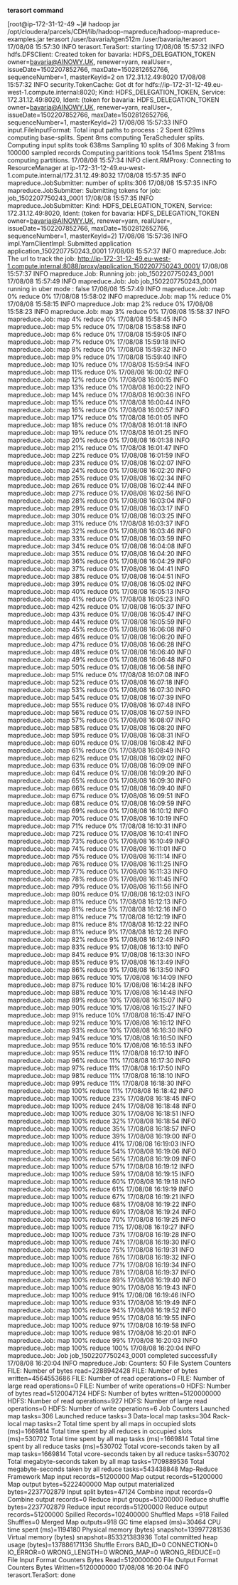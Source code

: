 <b>terasort command </b>

[root@ip-172-31-12-49 ~]# hadoop jar /opt/cloudera/parcels/CDH/lib/hadoop-mapreduce/hadoop-mapreduce-examples.jar terasort /user/bavaria/tgen512m /user/bavaria/terasort
17/08/08 15:57:30 INFO terasort.TeraSort: starting
17/08/08 15:57:32 INFO hdfs.DFSClient: Created token for bavaria: HDFS_DELEGATION_TOKEN owner=bavaria@AINOWY.UK, renewer=yarn, realUser=, issueDate=1502207852766, maxDate=1502812652766, sequenceNumber=1, masterKeyId=2 on 172.31.12.49:8020
17/08/08 15:57:32 INFO security.TokenCache: Got dt for hdfs://ip-172-31-12-49.eu-west-1.compute.internal:8020; Kind: HDFS_DELEGATION_TOKEN, Service: 172.31.12.49:8020, Ident: (token for bavaria: HDFS_DELEGATION_TOKEN owner=bavaria@AINOWY.UK, renewer=yarn, realUser=, issueDate=1502207852766, maxDate=1502812652766, sequenceNumber=1, masterKeyId=2)
17/08/08 15:57:33 INFO input.FileInputFormat: Total input paths to process : 2
Spent 629ms computing base-splits.
Spent 8ms computing TeraScheduler splits.
Computing input splits took 638ms
Sampling 10 splits of 306
Making 3 from 100000 sampled records
Computing parititions took 1541ms
Spent 2181ms computing partitions.
17/08/08 15:57:34 INFO client.RMProxy: Connecting to ResourceManager at ip-172-31-12-49.eu-west-1.compute.internal/172.31.12.49:8032
17/08/08 15:57:35 INFO mapreduce.JobSubmitter: number of splits:306
17/08/08 15:57:35 INFO mapreduce.JobSubmitter: Submitting tokens for job: job_1502207750243_0001
17/08/08 15:57:35 INFO mapreduce.JobSubmitter: Kind: HDFS_DELEGATION_TOKEN, Service: 172.31.12.49:8020, Ident: (token for bavaria: HDFS_DELEGATION_TOKEN owner=bavaria@AINOWY.UK, renewer=yarn, realUser=, issueDate=1502207852766, maxDate=1502812652766, sequenceNumber=1, masterKeyId=2)
17/08/08 15:57:36 INFO impl.YarnClientImpl: Submitted application application_1502207750243_0001
17/08/08 15:57:37 INFO mapreduce.Job: The url to track the job: http://ip-172-31-12-49.eu-west-1.compute.internal:8088/proxy/application_1502207750243_0001/
17/08/08 15:57:37 INFO mapreduce.Job: Running job: job_1502207750243_0001
17/08/08 15:57:49 INFO mapreduce.Job: Job job_1502207750243_0001 running in uber mode : false
17/08/08 15:57:49 INFO mapreduce.Job:  map 0% reduce 0%
17/08/08 15:58:02 INFO mapreduce.Job:  map 1% reduce 0%
17/08/08 15:58:15 INFO mapreduce.Job:  map 2% reduce 0%
17/08/08 15:58:23 INFO mapreduce.Job:  map 3% reduce 0%
17/08/08 15:58:37 INFO mapreduce.Job:  map 4% reduce 0%
17/08/08 15:58:45 INFO mapreduce.Job:  map 5% reduce 0%
17/08/08 15:58:58 INFO mapreduce.Job:  map 6% reduce 0%
17/08/08 15:59:05 INFO mapreduce.Job:  map 7% reduce 0%
17/08/08 15:59:18 INFO mapreduce.Job:  map 8% reduce 0%
17/08/08 15:59:32 INFO mapreduce.Job:  map 9% reduce 0%
17/08/08 15:59:40 INFO mapreduce.Job:  map 10% reduce 0%
17/08/08 15:59:54 INFO mapreduce.Job:  map 11% reduce 0%
17/08/08 16:00:02 INFO mapreduce.Job:  map 12% reduce 0%
17/08/08 16:00:15 INFO mapreduce.Job:  map 13% reduce 0%
17/08/08 16:00:22 INFO mapreduce.Job:  map 14% reduce 0%
17/08/08 16:00:36 INFO mapreduce.Job:  map 15% reduce 0%
17/08/08 16:00:44 INFO mapreduce.Job:  map 16% reduce 0%
17/08/08 16:00:57 INFO mapreduce.Job:  map 17% reduce 0%
17/08/08 16:01:05 INFO mapreduce.Job:  map 18% reduce 0%
17/08/08 16:01:18 INFO mapreduce.Job:  map 19% reduce 0%
17/08/08 16:01:25 INFO mapreduce.Job:  map 20% reduce 0%
17/08/08 16:01:38 INFO mapreduce.Job:  map 21% reduce 0%
17/08/08 16:01:47 INFO mapreduce.Job:  map 22% reduce 0%
17/08/08 16:01:59 INFO mapreduce.Job:  map 23% reduce 0%
17/08/08 16:02:07 INFO mapreduce.Job:  map 24% reduce 0%
17/08/08 16:02:20 INFO mapreduce.Job:  map 25% reduce 0%
17/08/08 16:02:34 INFO mapreduce.Job:  map 26% reduce 0%
17/08/08 16:02:44 INFO mapreduce.Job:  map 27% reduce 0%
17/08/08 16:02:56 INFO mapreduce.Job:  map 28% reduce 0%
17/08/08 16:03:04 INFO mapreduce.Job:  map 29% reduce 0%
17/08/08 16:03:17 INFO mapreduce.Job:  map 30% reduce 0%
17/08/08 16:03:25 INFO mapreduce.Job:  map 31% reduce 0%
17/08/08 16:03:37 INFO mapreduce.Job:  map 32% reduce 0%
17/08/08 16:03:46 INFO mapreduce.Job:  map 33% reduce 0%
17/08/08 16:03:59 INFO mapreduce.Job:  map 34% reduce 0%
17/08/08 16:04:08 INFO mapreduce.Job:  map 35% reduce 0%
17/08/08 16:04:20 INFO mapreduce.Job:  map 36% reduce 0%
17/08/08 16:04:29 INFO mapreduce.Job:  map 37% reduce 0%
17/08/08 16:04:41 INFO mapreduce.Job:  map 38% reduce 0%
17/08/08 16:04:51 INFO mapreduce.Job:  map 39% reduce 0%
17/08/08 16:05:02 INFO mapreduce.Job:  map 40% reduce 0%
17/08/08 16:05:13 INFO mapreduce.Job:  map 41% reduce 0%
17/08/08 16:05:23 INFO mapreduce.Job:  map 42% reduce 0%
17/08/08 16:05:37 INFO mapreduce.Job:  map 43% reduce 0%
17/08/08 16:05:47 INFO mapreduce.Job:  map 44% reduce 0%
17/08/08 16:05:59 INFO mapreduce.Job:  map 45% reduce 0%
17/08/08 16:06:08 INFO mapreduce.Job:  map 46% reduce 0%
17/08/08 16:06:20 INFO mapreduce.Job:  map 47% reduce 0%
17/08/08 16:06:28 INFO mapreduce.Job:  map 48% reduce 0%
17/08/08 16:06:40 INFO mapreduce.Job:  map 49% reduce 0%
17/08/08 16:06:48 INFO mapreduce.Job:  map 50% reduce 0%
17/08/08 16:06:58 INFO mapreduce.Job:  map 51% reduce 0%
17/08/08 16:07:08 INFO mapreduce.Job:  map 52% reduce 0%
17/08/08 16:07:18 INFO mapreduce.Job:  map 53% reduce 0%
17/08/08 16:07:30 INFO mapreduce.Job:  map 54% reduce 0%
17/08/08 16:07:39 INFO mapreduce.Job:  map 55% reduce 0%
17/08/08 16:07:48 INFO mapreduce.Job:  map 56% reduce 0%
17/08/08 16:07:59 INFO mapreduce.Job:  map 57% reduce 0%
17/08/08 16:08:07 INFO mapreduce.Job:  map 58% reduce 0%
17/08/08 16:08:20 INFO mapreduce.Job:  map 59% reduce 0%
17/08/08 16:08:31 INFO mapreduce.Job:  map 60% reduce 0%
17/08/08 16:08:42 INFO mapreduce.Job:  map 61% reduce 0%
17/08/08 16:08:49 INFO mapreduce.Job:  map 62% reduce 0%
17/08/08 16:09:02 INFO mapreduce.Job:  map 63% reduce 0%
17/08/08 16:09:09 INFO mapreduce.Job:  map 64% reduce 0%
17/08/08 16:09:20 INFO mapreduce.Job:  map 65% reduce 0%
17/08/08 16:09:30 INFO mapreduce.Job:  map 66% reduce 0%
17/08/08 16:09:40 INFO mapreduce.Job:  map 67% reduce 0%
17/08/08 16:09:51 INFO mapreduce.Job:  map 68% reduce 0%
17/08/08 16:09:59 INFO mapreduce.Job:  map 69% reduce 0%
17/08/08 16:10:12 INFO mapreduce.Job:  map 70% reduce 0%
17/08/08 16:10:19 INFO mapreduce.Job:  map 71% reduce 0%
17/08/08 16:10:31 INFO mapreduce.Job:  map 72% reduce 0%
17/08/08 16:10:41 INFO mapreduce.Job:  map 73% reduce 0%
17/08/08 16:10:49 INFO mapreduce.Job:  map 74% reduce 0%
17/08/08 16:11:01 INFO mapreduce.Job:  map 75% reduce 0%
17/08/08 16:11:14 INFO mapreduce.Job:  map 76% reduce 0%
17/08/08 16:11:25 INFO mapreduce.Job:  map 77% reduce 0%
17/08/08 16:11:33 INFO mapreduce.Job:  map 78% reduce 0%
17/08/08 16:11:45 INFO mapreduce.Job:  map 79% reduce 0%
17/08/08 16:11:56 INFO mapreduce.Job:  map 80% reduce 0%
17/08/08 16:12:03 INFO mapreduce.Job:  map 81% reduce 0%
17/08/08 16:12:13 INFO mapreduce.Job:  map 81% reduce 5%
17/08/08 16:12:16 INFO mapreduce.Job:  map 81% reduce 7%
17/08/08 16:12:19 INFO mapreduce.Job:  map 81% reduce 8%
17/08/08 16:12:22 INFO mapreduce.Job:  map 81% reduce 9%
17/08/08 16:12:26 INFO mapreduce.Job:  map 82% reduce 9%
17/08/08 16:12:49 INFO mapreduce.Job:  map 83% reduce 9%
17/08/08 16:13:10 INFO mapreduce.Job:  map 84% reduce 9%
17/08/08 16:13:30 INFO mapreduce.Job:  map 85% reduce 9%
17/08/08 16:13:49 INFO mapreduce.Job:  map 86% reduce 9%
17/08/08 16:13:50 INFO mapreduce.Job:  map 86% reduce 10%
17/08/08 16:14:09 INFO mapreduce.Job:  map 87% reduce 10%
17/08/08 16:14:28 INFO mapreduce.Job:  map 88% reduce 10%
17/08/08 16:14:48 INFO mapreduce.Job:  map 89% reduce 10%
17/08/08 16:15:07 INFO mapreduce.Job:  map 90% reduce 10%
17/08/08 16:15:27 INFO mapreduce.Job:  map 91% reduce 10%
17/08/08 16:15:47 INFO mapreduce.Job:  map 92% reduce 10%
17/08/08 16:16:12 INFO mapreduce.Job:  map 93% reduce 10%
17/08/08 16:16:30 INFO mapreduce.Job:  map 94% reduce 10%
17/08/08 16:16:50 INFO mapreduce.Job:  map 95% reduce 10%
17/08/08 16:16:53 INFO mapreduce.Job:  map 95% reduce 11%
17/08/08 16:17:10 INFO mapreduce.Job:  map 96% reduce 11%
17/08/08 16:17:30 INFO mapreduce.Job:  map 97% reduce 11%
17/08/08 16:17:50 INFO mapreduce.Job:  map 98% reduce 11%
17/08/08 16:18:10 INFO mapreduce.Job:  map 99% reduce 11%
17/08/08 16:18:30 INFO mapreduce.Job:  map 100% reduce 11%
17/08/08 16:18:42 INFO mapreduce.Job:  map 100% reduce 23%
17/08/08 16:18:45 INFO mapreduce.Job:  map 100% reduce 24%
17/08/08 16:18:48 INFO mapreduce.Job:  map 100% reduce 30%
17/08/08 16:18:51 INFO mapreduce.Job:  map 100% reduce 32%
17/08/08 16:18:54 INFO mapreduce.Job:  map 100% reduce 35%
17/08/08 16:18:57 INFO mapreduce.Job:  map 100% reduce 39%
17/08/08 16:19:00 INFO mapreduce.Job:  map 100% reduce 41%
17/08/08 16:19:03 INFO mapreduce.Job:  map 100% reduce 54%
17/08/08 16:19:06 INFO mapreduce.Job:  map 100% reduce 56%
17/08/08 16:19:09 INFO mapreduce.Job:  map 100% reduce 57%
17/08/08 16:19:12 INFO mapreduce.Job:  map 100% reduce 59%
17/08/08 16:19:15 INFO mapreduce.Job:  map 100% reduce 60%
17/08/08 16:19:18 INFO mapreduce.Job:  map 100% reduce 61%
17/08/08 16:19:19 INFO mapreduce.Job:  map 100% reduce 67%
17/08/08 16:19:21 INFO mapreduce.Job:  map 100% reduce 68%
17/08/08 16:19:22 INFO mapreduce.Job:  map 100% reduce 69%
17/08/08 16:19:24 INFO mapreduce.Job:  map 100% reduce 70%
17/08/08 16:19:25 INFO mapreduce.Job:  map 100% reduce 71%
17/08/08 16:19:27 INFO mapreduce.Job:  map 100% reduce 73%
17/08/08 16:19:28 INFO mapreduce.Job:  map 100% reduce 74%
17/08/08 16:19:30 INFO mapreduce.Job:  map 100% reduce 75%
17/08/08 16:19:31 INFO mapreduce.Job:  map 100% reduce 76%
17/08/08 16:19:32 INFO mapreduce.Job:  map 100% reduce 77%
17/08/08 16:19:34 INFO mapreduce.Job:  map 100% reduce 78%
17/08/08 16:19:37 INFO mapreduce.Job:  map 100% reduce 89%
17/08/08 16:19:40 INFO mapreduce.Job:  map 100% reduce 90%
17/08/08 16:19:43 INFO mapreduce.Job:  map 100% reduce 91%
17/08/08 16:19:46 INFO mapreduce.Job:  map 100% reduce 93%
17/08/08 16:19:49 INFO mapreduce.Job:  map 100% reduce 94%
17/08/08 16:19:52 INFO mapreduce.Job:  map 100% reduce 95%
17/08/08 16:19:55 INFO mapreduce.Job:  map 100% reduce 97%
17/08/08 16:19:58 INFO mapreduce.Job:  map 100% reduce 98%
17/08/08 16:20:01 INFO mapreduce.Job:  map 100% reduce 99%
17/08/08 16:20:03 INFO mapreduce.Job:  map 100% reduce 100%
17/08/08 16:20:04 INFO mapreduce.Job: Job job_1502207750243_0001 completed successfully
17/08/08 16:20:04 INFO mapreduce.Job: Counters: 50
        File System Counters
                FILE: Number of bytes read=2288942428
                FILE: Number of bytes written=4564553686
                FILE: Number of read operations=0
                FILE: Number of large read operations=0
                FILE: Number of write operations=0
                HDFS: Number of bytes read=5120047124
                HDFS: Number of bytes written=5120000000
                HDFS: Number of read operations=927
                HDFS: Number of large read operations=0
                HDFS: Number of write operations=6
        Job Counters
                Launched map tasks=306
                Launched reduce tasks=3
                Data-local map tasks=304
                Rack-local map tasks=2
                Total time spent by all maps in occupied slots (ms)=1669814
                Total time spent by all reduces in occupied slots (ms)=530702
                Total time spent by all map tasks (ms)=1669814
                Total time spent by all reduce tasks (ms)=530702
                Total vcore-seconds taken by all map tasks=1669814
                Total vcore-seconds taken by all reduce tasks=530702
                Total megabyte-seconds taken by all map tasks=1709889536
                Total megabyte-seconds taken by all reduce tasks=543438848
        Map-Reduce Framework
                Map input records=51200000
                Map output records=51200000
                Map output bytes=5222400000
                Map output materialized bytes=2237702879
                Input split bytes=47124
                Combine input records=0
                Combine output records=0
                Reduce input groups=51200000
                Reduce shuffle bytes=2237702879
                Reduce input records=51200000
                Reduce output records=51200000
                Spilled Records=102400000
                Shuffled Maps =918
                Failed Shuffles=0
                Merged Map outputs=918
                GC time elapsed (ms)=30464
                CPU time spent (ms)=1194180
                Physical memory (bytes) snapshot=139977281536
                Virtual memory (bytes) snapshot=853321383936
                Total committed heap usage (bytes)=137886171136
        Shuffle Errors
                BAD_ID=0
                CONNECTION=0
                IO_ERROR=0
                WRONG_LENGTH=0
                WRONG_MAP=0
                WRONG_REDUCE=0
        File Input Format Counters
                Bytes Read=5120000000
        File Output Format Counters
                Bytes Written=5120000000
17/08/08 16:20:04 INFO terasort.TeraSort: done
